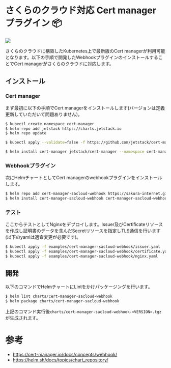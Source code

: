 # さくらのクラウド対応 Cert manager プラグイン 📦

![](https://img.shields.io/badge/version-v1.0.0-green)

さくらのクラウドに構築したKubernetes上で最新版のCert managerが利用可能となります。以下の手順で開発したWebhookプラグインのインストールすることでCert managerがさくらのクラウドに対応します。

## インストール

### Cert manager

まず最初に以下の手順でCert managerをインストールします(バージョンは定義更新していただいて問題ありません)。

```bash
$ kubectl create namespace cert-manager
$ helm repo add jetstack https://charts.jetstack.io
$ helm repo update

$ kubectl apply --validate=false -f https://github.com/jetstack/cert-manager/releases/download/v1.0.4/cert-manager.crds.yaml

$ helm install cert-manager jetstack/cert-manager --namespace cert-manager --version v1.0.4
```

### Webhookプラグイン

次にHelmチャートとしてCert managerのwebhookプラグインをインストールします。

```bash
$ helm repo add cert-manager-sacloud-webhook https://sakura-internet.github.io/cert-manager-sacloud-webhook-helm-chart/
$ helm install cert-manager-sacloud-webhook cert-manager-sacloud-webhook/cert-manager-sacloud-webhook --namespace cert-manager --version v1.0.0
```

### テスト

ここからテストとしてNginxをデプロイします。Issuer及びCertificateリソースを作成し証明書のデータを含んだSecretリソースを指定しTLS通信を行います(以下のyamlは適宜変更が必要です)。

```bash
$ kubectl apply -f examples/cert-manager-sacloud-webhook/issuer.yaml
$ kubectl apply -f examples/cert-manager-sacloud-webhook/certificate.yaml
$ kubectl apply -f examples/cert-manager-sacloud-webhook/nginx.yaml
```

## 開発

以下のコマンドでHelmチャートにLintをかけパッケージングを行います。

```bash
$ helm lint charts/cert-manager-sacloud-webhook
$ helm package charts/cert-manager-sacloud-webhook
```

上記のコマンド実行後`charts/cert-manager-sacloud-webhook-<VERSION>.tgz`が生成されます。

# 参考

- https://cert-manager.io/docs/concepts/webhook/
- https://helm.sh/docs/topics/chart_repository/

